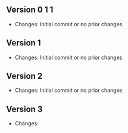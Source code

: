 
## Version 0 1 1

- Changes:
Initial commit or no prior changes


## Version 1

- Changes:
Initial commit or no prior changes


## Version 2

- Changes:
Initial commit or no prior changes


## Version 3

- Changes:



